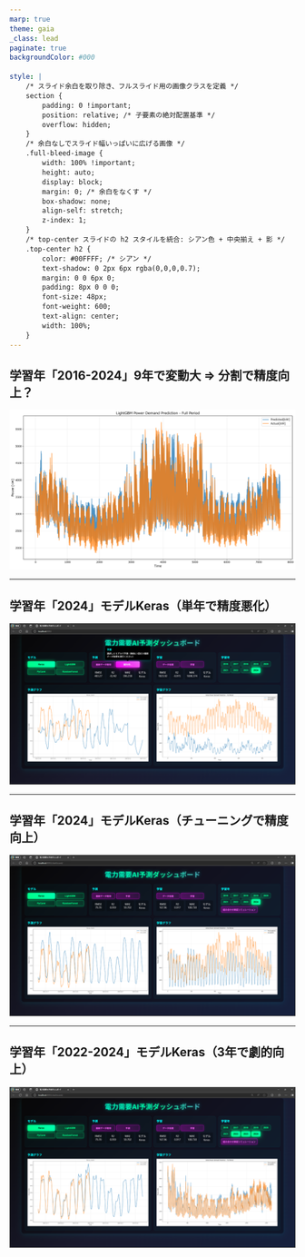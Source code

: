 ```yaml
---
marp: true
theme: gaia
_class: lead
paginate: true
backgroundColor: #000

style: |
    /* スライド余白を取り除き、フルスライド用の画像クラスを定義 */
    section {
        padding: 0 !important;
        position: relative; /* 子要素の絶対配置基準 */
        overflow: hidden;
    }
    /* 余白なしでスライド幅いっぱいに広げる画像 */
    .full-bleed-image {
        width: 100% !important;
        height: auto;
        display: block;
        margin: 0; /* 余白をなくす */
        box-shadow: none;
        align-self: stretch;
        z-index: 1;
    }
    /* top-center スライドの h2 スタイルを統合: シアン色 + 中央揃え + 影 */
    .top-center h2 {
        color: #00FFFF; /* シアン */
        text-shadow: 0 2px 6px rgba(0,0,0,0.7);
        margin: 0 0 6px 0;
        padding: 8px 0 0 0;
        font-size: 48px;
        font-weight: 600;
        text-align: center;
        width: 100%;
    }
---
```

<section class="top-center">
    <h2>学習年「2016-2024」9年で変動大 ⇒ 分割で精度向上？</h2>
    <!-- 余白なしでスライド幅いっぱいに表示 -->
    <img src="LightGBM_Ypred.png" class="full-bleed-image">
</section>

---
<section class="top-center">
    <h2>学習年「2024」モデルKeras（単年で精度悪化）</h2>
    <!-- 余白なしでスライド幅いっぱいに表示 -->
    <img src="24_Keras予測_改善前.png" class="full-bleed-image">
</section>

---
<section class="top-center">
    <h2>学習年「2024」モデルKeras（チューニングで精度向上）</h2>
    <!-- 余白なしでスライド幅いっぱいに表示 -->
    <img src="24_Keras予測_改善後.png" class="full-bleed-image">
</section>

---
<section class="top-center">
    <h2>学習年「2022-2024」モデルKeras（3年で劇的向上）</h2>
    <!-- 余白なしでスライド幅いっぱいに表示 -->
    <img src="22-24_Keras.png" class="full-bleed-image">
</section>
